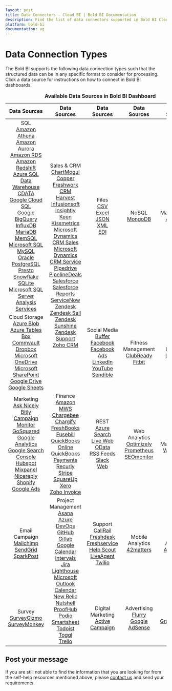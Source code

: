 ```yaml
---
layout: post
title: Data Connectors – Cloud BI | Bold BI Documentation
description: Find the list of data connectors supported in Bold BI Cloud. It includes files, databases, web-based data sources and more.
platform: bold-bi
documentation: ug
---
```


# Data Connection Types

The Bold BI supports the following data connection types such that the structured data can be in any specific format to consider for processing. Click a data source for instructions on how to connect in Bold BI dashboards.

<meta charset="utf-8"/>
<table>
  <caption style="font-size: 16px; font-weight: bold">
    Available Data Sources in Bold BI Dashboard
  </caption>
  <thead>
    <tr>
      <th scope="col">Data Sources</th>
      <th scope="col">Data Sources</th>
      <th scope="col">Data Sources</th>
      <th scope="col">Data Sources</th>
	  <th scope="col">Data Sources</th>
    </tr>
  </thead>
  <tbody>
    <tr>
        <td align="center">SQL
		    <br> <a href="/embedded-bi/working-with-data-source/data-connectors/amazon-athena/"> Amazon Athena</a>
            <br> <a href="/cloud-bi/working-with-data-source/data-connectors/amazon-aurora/"> Amazon Aurora</a>  
            <br> <a href="/cloud-bi/working-with-data-source/data-connectors/amazon-rds/"> Amazon RDS</a>
            <br> <a href="/cloud-bi/working-with-data-source/data-connectors/amazon-redshift/"> Amazon Redshift</a>
            <br> <a href="/cloud-bi/working-with-data-source/data-connectors/azure-sql-data-warehouse/"> Azure SQL Data Warehouse</a>
            <br> <a href="/cloud-bi/working-with-data-source/data-connectors/cdata/"> CDATA</a>
            <br> <a href="/cloud-bi/working-with-data-source/data-connectors/google-cloud-sql/"> Google Cloud SQL</a>
            <br> <a href="/cloud-bi/working-with-data-source/data-connectors/google-bigquery/"> Google BigQuery</a>
            <br> <a href="/cloud-bi/working-with-data-source/data-connectors/influxdb/"> InfluxDB</a>
            <br> <a href="/cloud-bi/working-with-data-source/data-connectors/mariadb/"> MariaDB</a>
            <br> <a href="/cloud-bi/working-with-data-source/data-connectors/memsql/"> MemSQL</a>
            <br> <a href="/cloud-bi/working-with-data-source/data-connectors/sql-data-source/"> Microsoft SQL</a>
            <br> <a href="/cloud-bi/working-with-data-source/data-connectors/mysql/"> MySQL</a>
            <br> <a href="/cloud-bi/working-with-data-source/data-connectors/oracle/"> Oracle</a>
            <br> <a href="/cloud-bi/working-with-data-source/data-connectors/postgresql/"> PostgreSQL</a>
            <br> <a href="/cloud-bi/working-with-data-source/data-connectors/presto/"> Presto</a>
            <br> <a href="/cloud-bi/working-with-data-source/data-connectors/snowflake/"> Snowflake</a>
            <br> <a href="/cloud-bi/working-with-data-source/data-connectors/sqlite/"> SQLite</a>  
            <br> <a href="/cloud-bi/working-with-data-source/data-connectors/ssas/"> Microsoft SQL Server Analysis Services</a>
        </td>
        <td align="center" rowspan="2">Sales & CRM
            <br> <a href="/cloud-bi/working-with-data-source/data-connectors/chart-mogul/"> ChartMogul</a>
            <br> <a href="/cloud-bi/working-with-data-source/data-connectors/copper/"> Copper</a>
            <br> <a href="/cloud-bi/working-with-data-source/data-connectors/freshwork-crm/"> Freshwork CRM</a>
            <br> <a href="/cloud-bi/working-with-data-source/data-connectors/harvest/"> Harvest</a>
            <br> <a href="/cloud-bi/working-with-data-source/data-connectors/infusionsoft/"> Infusionsoft</a>
            <br> <a href="/cloud-bi/working-with-data-source/data-connectors/insightly/"> Insightly</a>
            <br> <a href="/cloud-bi/working-with-data-source/data-connectors/keen/"> Keen</a>
            <br> <a href="/cloud-bi/working-with-data-source/data-connectors/kissmetrics/"> Kissmetrics</a>
            <br> <a href="/cloud-bi/working-with-data-source/data-connectors/microsoft-dynamics-crm/"> Microsoft Dynamics CRM Sales</a>
            <br> <a href="/cloud-bi/working-with-data-source/data-connectors/microsoft-dynamics-crm/"> Microsoft Dynamics CRM Service</a>
            <br> <a href="/cloud-bi/working-with-data-source/data-connectors/pipedrive/"> Pipedrive</a>
            <br> <a href="/cloud-bi/working-with-data-source/data-connectors/pipeline-deals/"> PipelineDeals</a>
            <br> <a href="/cloud-bi/working-with-data-source/data-connectors/salesforce/"> Salesforce</a>
            <br> <a href="/cloud-bi/working-with-data-source/data-connectors/salesforce-reports/"> Salesforce Reports</a>
            <br> <a href="/cloud-bi/working-with-data-source/data-connectors/servicenow/"> ServiceNow</a>
            <br> <a href="/cloud-bi/working-with-data-source/data-connectors/zendesk/"> Zendesk</a>
            <br> <a href="/cloud-bi/working-with-data-source/data-connectors/zendesk-sell/"> Zendesk Sell</a>
			<br> <a href="/cloud-bi/working-with-data-source/data-connectors/zendesk-sunshine/"> Zendesk Sunshine</a>
			<br> <a href="/cloud-bi/working-with-data-source/data-connectors/zendesk-support/"> Zendesk Support</a>
            <br> <a href="/cloud-bi/working-with-data-source/data-connectors/zohocrm/"> Zoho CRM</a>
        </td>
        <td align="center">Files
            <br> <a href="/cloud-bi/working-with-data-source/data-connectors/files/"> CSV</a>
            <br> <a href="/cloud-bi/working-with-data-source/data-connectors/excel/"> Excel</a>
            <br> <a href="/cloud-bi/working-with-data-source/data-connectors/files/"> JSON</a>
            <br> <a href="/cloud-bi/working-with-data-source/data-connectors/files/"> XML</a>
            <br> <a href="/cloud-bi/working-with-data-source/data-connectors/edi/"> EDI</a>
        </td>
        <td align="center">NoSQL
            <br> <a href="/cloud-bi/working-with-data-source/data-connectors/mongodb/"> MongoDB</a>
        </td>
		<td align="center">Management
            <br> <a href="/cloud-bi/working-with-data-source/data-connectors/appfolio/"> AppFolio</a>
        </td>
    </tr>
    <tr>
        <td align="center">Cloud Storage
            <br> <a href="/cloud-bi/working-with-data-source/data-connectors/azure-blob/"> Azure Blob</a>
			<br> <a href="/cloud-bi/working-with-data-source/data-connectors/azure-tables/"> Azure Tables</a>
            <br> <a href="/cloud-bi/working-with-data-source/data-connectors/box/"> Box</a>
			<br> <a href="/cloud-bi/working-with-data-source/data-connectors/commvault/"> Commvault</a>
            <br> <a href="/cloud-bi/working-with-data-source/data-connectors/dropbox/"> Dropbox</a>
            <br> <a href="/cloud-bi/working-with-data-source/data-connectors/ms-one-drive/"> Microsoft OneDrive</a>
            <br> <a href="/cloud-bi/working-with-data-source/data-connectors/ms-sharepoint/"> Microsoft SharePoint</a>
            <br> <a href="/cloud-bi/working-with-data-source/data-connectors/google-drive/"> Google Drive</a>
			<br> <a href="/cloud-bi/working-with-data-source/data-connectors/google-sheets/"> Google Sheets</a>
        </td>
        <td align="center">Social Media
            <br> <a href="/cloud-bi/working-with-data-source/data-connectors/buffer/"> Buffer</a>
			<br> <a href="/cloud-bi/working-with-data-source/data-connectors/facebook/"> Facebook</a>
			<br> <a href="/cloud-bi/working-with-data-source/data-connectors/facebook-ads/"> Facebook Ads</a>
            <br> <a href="/cloud-bi/working-with-data-source/data-connectors/linkedin/"> LinkedIn</a>
            <br> <a href="/cloud-bi/working-with-data-source/data-connectors/youtube/"> YouTube</a>
			<br> <a href="/cloud-bi/working-with-data-source/data-connectors/sendible/"> Sendible</a>
        </td>
		<td align="center">Fitness Management
            <br> <a href="/cloud-bi/working-with-data-source/data-connectors/clubready/"> ClubReady</a>
			<br> <a href="/cloud-bi/working-with-data-source/data-connectors/fitbit/"> Fitbit</a>
        </td>
		<td align="center">Learning
            <br> <a href="/cloud-bi/working-with-data-source/data-connectors/lessonly/"> Lessonly</a>
        </td>
    </tr>
    <tr>
        <td align="center">Marketing
            <br> <a href="/cloud-bi/working-with-data-source/data-connectors/ask-nicely/"> Ask Nicely</a>
            <br> <a href="/cloud-bi/working-with-data-source/data-connectors/bitly/"> Bitly</a>
            <br> <a href="/cloud-bi/working-with-data-source/data-connectors/campaign-monitor/"> Campaign Monitor</a>
            <br> <a href="/cloud-bi/working-with-data-source/data-connectors/go-squared/"> GoSquared</a>
            <br> <a href="/cloud-bi/working-with-data-source/data-connectors/google-analytics/"> Google Analytics</a>
            <br> <a href="/cloud-bi/working-with-data-source/data-connectors/google-search-console/"> Google Search Console</a>
			<br> <a href="/cloud-bi/working-with-data-source/data-connectors/hubspot/"> Hubspot</a>
            <br> <a href="/cloud-bi/working-with-data-source/data-connectors/mix-panel/"> Mixpanel</a>
            <br> <a href="/cloud-bi/working-with-data-source/data-connectors/nicereply/"> Nicereply</a>
			<br> <a href="/cloud-bi/working-with-data-source/data-connectors/shopify/"> Shopify</a>
			<br> <a href="/cloud-bi/working-with-data-source/data-connectors/google-ads/"> Google Ads</a>
        </td>
        <td align="center">Finance
		    <br> <a href="/cloud-bi/working-with-data-source/data-connectors/amazon-mws/"> Amazon MWS</a>
            <br> <a href="/cloud-bi/working-with-data-source/data-connectors/chargebee/"> Chargebee</a>
            <br> <a href="/cloud-bi/working-with-data-source/data-connectors/chargify/"> Chargify</a>
            <br> <a href="/cloud-bi/working-with-data-source/data-connectors/freshbooks/"> FreshBooks</a>
            <br> <a href="/cloud-bi/working-with-data-source/data-connectors/fusebill/"> Fusebill</a>
			<br> <a href="/cloud-bi/working-with-data-source/data-connectors/quickbooks-online/"> QuickBooks Online</a>
			<br> <a href="/cloud-bi/working-with-data-source/data-connectors/quickbooks-payments/"> QuickBooks Payments</a>
            <br> <a href="/cloud-bi/working-with-data-source/data-connectors/recurly/"> Recurly</a>
            <br> <a href="/cloud-bi/working-with-data-source/data-connectors/stripe/"> Stripe</a>
			<br> <a href="/cloud-bi/working-with-data-source/data-connectors/squareup/"> SquareUp</a>
			<br> <a href="/cloud-bi/working-with-data-source/data-connectors/xero/"> Xero</a>
			<br> <a href="/cloud-bi/working-with-data-source/data-connectors/zoho-invoice/"> Zoho Invoice</a>
        </td>
        <td align="center">REST
		    <br> <a href="/cloud-bi/working-with-data-source/data-connectors/azure-search/"> Azure Search</a>
			<br> <a href="/cloud-bi/working-with-data-source/data-connectors/live-web/"> Live Web</a>
            <br> <a href="/cloud-bi/working-with-data-source/data-connectors/odata/"> OData</a>
            <br> <a href="/cloud-bi/working-with-data-source/data-connectors/rss-feeds/"> RSS Feeds</a>
			<br> <a href="/cloud-bi/working-with-data-source/data-connectors/slack/"> Slack</a>
            <br> <a href="/cloud-bi/working-with-data-source/data-connectors/restful-web-services/"> Web</a>
        </td>
        <td align="center">Web Analytics
            <br> <a href="/cloud-bi/working-with-data-source/data-connectors/optimizely/"> Optimizely</a>
			<br> <a href="/cloud-bi/working-with-data-source/data-connectors/prometheus/"> Prometheus</a>
            <br> <a href="/cloud-bi/working-with-data-source/data-connectors/seomonitor/"> SEOmonitor</a>
        </td>
		<td align="center">Web Management
            <br> <a href="/cloud-bi/working-with-data-source/data-connectors/wordpress/"> WordPress</a>
        </td>
    </tr>
    <tr>
        <td align="center">Email Campaign
            <br> <a href="/cloud-bi/working-with-data-source/data-connectors/mailchimp/"> Mailchimp</a>
            <br> <a href="/cloud-bi/working-with-data-source/data-connectors/send-grid/"> SendGrid</a>
            <br> <a href="/cloud-bi/working-with-data-source/data-connectors/sparkpost/"> SparkPost</a>
        </td>
        <td align="center" rowspan="2">Project Management
            <br> <a href="/cloud-bi/working-with-data-source/data-connectors/asana/"> Asana</a>
            <br> <a href="/cloud-bi/working-with-data-source/data-connectors/azure-devops/"> Azure DevOps</a>
            <br> <a href="/cloud-bi/working-with-data-source/data-connectors/github/"> GitHub</a>
            <br> <a href="/cloud-bi/working-with-data-source/data-connectors/gitlab/"> Gitlab</a>
            <br> <a href="/cloud-bi/working-with-data-source/data-connectors/google-calendar/"> Google Calendar</a>
            <br> <a href="/cloud-bi/working-with-data-source/data-connectors/intervals/"> Intervals</a>
            <br> <a href="/cloud-bi/working-with-data-source/data-connectors/jira/"> Jira</a>
            <br> <a href="/cloud-bi/working-with-data-source/data-connectors/lighthouse/"> Lighthouse</a>
            <br> <a href="/cloud-bi/working-with-data-source/data-connectors/outlook-calendar/"> Microsoft Outlook Calendar</a>
            <br> <a href="/cloud-bi/working-with-data-source/data-connectors/new-relic/"> New Relic</a>
			<br> <a href="/cloud-bi/working-with-data-source/data-connectors/nutshell/"> Nutshell</a>
			<br> <a href="/cloud-bi/working-with-data-source/data-connectors/proofhub/"> ProofHub</a>
			<br> <a href="/cloud-bi/working-with-data-source/data-connectors/podio/"> Podio</a>
            <br> <a href="/cloud-bi/working-with-data-source/data-connectors/smartsheet/"> Smartsheet</a>
            <br> <a href="/cloud-bi/working-with-data-source/data-connectors/todoist/"> Todoist</a>
            <br> <a href="/cloud-bi/working-with-data-source/data-connectors/toggl/"> Toggl</a>
			<br> <a href="/cloud-bi/working-with-data-source/data-connectors/trello/"> Trello</a>
        </td>
        <td align="center">Support
            <br> <a href="/cloud-bi/working-with-data-source/data-connectors/callrail/"> CallRail</a>
            <br> <a href="/cloud-bi/working-with-data-source/data-connectors/freshdesk/"> Freshdesk</a>
            <br> <a href="/cloud-bi/working-with-data-source/data-connectors/freshservice/"> Freshservice</a>
            <br> <a href="/cloud-bi/working-with-data-source/data-connectors/help-scout/"> Help Scout</a>
            <br> <a href="/cloud-bi/working-with-data-source/data-connectors/live-agent/"> LiveAgent</a>
            <br> <a href="/cloud-bi/working-with-data-source/data-connectors/twilio/"> Twilio</a>
        </td>
        <td align="center">Mobile Analytics
            <br> <a href="/cloud-bi/working-with-data-source/data-connectors/42matters/"> 42matters</a>
        </td>
		<td align="center">App Analytics
            <br> <a href="/cloud-bi/working-with-data-source/data-connectors/app-annie/"> App Annie</a>
        </td>
    </tr>
    <tr>
        <td align="center">Survey
            <br> <a href="/cloud-bi/working-with-data-source/data-connectors/survey-gizmo/"> SurveyGizmo</a>
			<br> <a href="/cloud-bi/working-with-data-source/data-connectors/surveymonkey/"> SurveyMonkey</a>
        </td>
        <td align="center">Digital Marketing
            <br> <a href="/cloud-bi/working-with-data-source/data-connectors/activecampaign/"> Active Campaign</a>
        </td>
        <td align="center">Advertising
            <br> <a href="/cloud-bi/working-with-data-source/data-connectors/flurry/"> Flurry</a>
			<br> <a href="/cloud-bi/working-with-data-source/data-connectors/google-adsense/"> Google AdSense</a>
        </td>
		<td align="center"> Forms
            <br> <a href="/cloud-bi/working-with-data-source/data-connectors/gravity-forms/"> GravityForms</a>
        </td>
    </tr>
  </tbody>
</table>

## Post your message
If you are still not able to find the information that you are looking for from the self-help resources mentioned above, please [contact us](https://www.boldbi.com/support) and send your requirements.